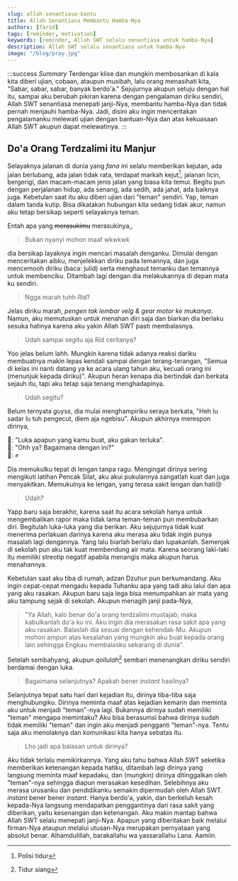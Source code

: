 ```yaml
---
slug: allah-senantiasa-bantu
title: Allah Senantiasa Membantu Hamba-Nya
authors: [farid]
tags: [reminder, motivation]
keywords: [reminder, Allah SWT selalu senantiasa untuk hamba-Nya]
description: Allah SWT selalu senantiasa untuk hamba-Nya
image: "/blog/pray.jpg"
---
```


:::success _Summary_
Terdengar klise dan mungkin membosankan di kala kita diberi ujian, cobaan, ataupun musibah, lalu orang menasihati kita, "Sabar, sabar, sabar, banyak berdo'a." Sejujurnya akupun setuju dengan hal itu, sampai aku berubah pikiran karena dengan pengalaman diriku sendiri, Allah SWT senantiasa menepati janji-Nya, membantu hamba-Nya dan tidak pernah menjauhi hamba-Nya.
Jadi, disini aku ingin menceritakan pengalamanku melewati ujian dengan bantuan-Nya dan atas kekuasaan Allah SWT akupun dapat melewatinya.
:::

<!--truncate-->

## Do'a Orang Terdzalimi itu Manjur

Selayaknya jalanan di dunia yang _fana_ ini selalu memberikan kejutan, ada jalan berlubang, ada jalan tidak rata, terdapat markah kejut[^1],
jalanan licin, bergerigi, dan macam-macam jenis jalan yang biasa kita temui. Begitu pun dengan perjalanan hidup, ada senang, ada sedih,
ada jahat, ada baiknya juga. Kebetulan saat itu aku diberi ujian dari "teman" sendiri. Yap, teman dalam tanda kutip. Bisa dikatakan
hubungan kita sedang tidak akur, namun aku tetap bersikap seperti selayaknya teman.

Entah apa yang ~~merasukimu~~ merasukinya,,

> Bukan nyanyi mohon maaf wkwkwk

dia bersikap layaknya ingin mencari masalah denganku. Dimulai dengan menceritakan aibku, menjelekkan diriku pada temannya, dan juga mencemooh
diriku (baca: julid) serta menghasut temanku dan temannya untuk membenciku. Ditambah lagi dengan dia melakukannya di depan mata ku
sendiri.

> Ngga marah tuhh Rid?

Jelas diriku marah, _pengen tak lembar velg & gear motor ke mukanya_. Namun, aku memutuskan untuk menahan diri saja dan biarkan dia berlaku
sesuka hatinya karena aku yakin Allah SWT pasti membalasnya.

> Udah sampai segitu aja Rid ceritanya?

Yoo jelas belum lahh. Mungkin karena tidak adanya reaksi dariku membuatnya makin lepas kendali sampai dengan terang-terangan,
"Semua di kelas ini nanti datang ya ke acara ulang tahun aku, kecuali orang ini (menunjuk kepada diriku)". Akupun heran kenapa dia
bertindak dan berkata sejauh itu, tapi aku tetap saja tenang menghadapinya.

> Udah segitu?

Belum ternyata _guyss_, dia mulai menghampiriku seraya berkata, "Heh lu sadar lu tuh pengecut, diem aja ngebisu". Akupun akhirnya merespon
dirinya,

&#128102;: "Luka apapun yang kamu buat, aku gakan terluka". <br />
&#128103;: "Ohh ya? Bagaimana dengan ini?" <br />
&#128103;: &#9994;

Dia memukulku tepat di lengan tanpa ragu. Mengingat dirinya sering mengikuti latihan Pencak Silat, aku akui pukulannya sangatlah kuat
dan juga menyakitkan. Memukulnya ke lengan, yang terasa sakit lengan dan hati&#128546;

> Udah?

Yapp baru saja berakhir, karena saat itu acara sekolah hanya untuk mengembalikan rapor maka tidak lama teman-teman pun membubarkan diri.
Begitulah luka-luka yang dia berikan. Aku sejujurnya tidak kuat menerima perlakuan darinya karena aku merasa aku tidak ingin punya
masalah lagi dengannya. Yang lalu biarlah berlalu dan lupakanlah. Semenjak di sekolah pun aku tak kuat membendung air mata. Karena seorang
laki-laki itu memiliki streotip negatif apabila menangis maka akupun harus menahannya.

Kebetulan saat aku tiba di rumah, adzan Dzuhur pun berkumandang. Aku ingin cepat-cepat mengadu kepada Tuhanku apa yang tadi aku lalui dan
apa yang aku rasakan. Akupun baru saja lega bisa menumpahkan air mata yang aku tampung sejak di sekolah. Akupun menagih janji pada-Nya,

> "Ya Allah, kalo benar do'a orang terdzalimi mustajab, maka kabulkanlah do'a ku ini. Aku ingin dia merasakan rasa sakit apa yang aku rasakan.
> Balaslah dia sesuai dengan kehendak-Mu. Akupun mohon ampun atas kesalahan yang mungkin aku buat kepada orang lain sehingga Engkau membalasku
> sekarang di dunia".

Setelah sembahyang, akupun _qoilulah_[^2] sembari menenangkan diriku sendiri berdamai dengan luka.

> Bagaimana selanjutnya? Apakah bener _instant_ hasilnya?

Selanjutnya tepat satu hari dari kejadian itu, dirinya tiba-tiba saja menghubungiku. Dirinya meminta maaf atas kejadian kemarin dan meminta
aku untuk menjadi "teman"-nya lagi. Bukannya dirinya sudah memiliki "teman" mengapa memintaku? Aku bisa berasumsi bahwa dirinya sudah
tidak memiliki "teman" dan ingin aku menjadi pengganti "teman"-nya. Tentu saja aku menolaknya dan komunikasi kita hanya sebatas itu.

> Lho jadi apa balasan untuk dirinya?

Aku tidak terlalu memikirkannya. Yang aku tahu bahwa Allah SWT seketika memberikan ketenangan kepada hatiku, ditambah lagi dirinya
yang langsung meminta maaf kepadaku, dan (mungkin) dirinya ditinggalkan oleh "teman"-nya sehingga diapun merasakan kesedihan. Selebihnya
aku merasa urusanku dan pendidikanku semakin dipermudah oleh Allah SWT. _instant_ bener bener _instant_. Hanya berdo'a, yakin, dan berkeluh
kesah kepada-Nya langsung mendapatkan penggantinya dari rasa sakit yang diberikan, yaitu kesenangan dan ketenangan. Aku makin mantap bahwa
Allah SWT selalu menepati janji-Nya. Apapun yang diberitakan baik melalui firman-Nya ataupun melalui utusan-Nya merupakan pernyataan yang
absolut benar. Alhamdulillah, barakallahu wa yassarallahu Lana. Aamiin.

[^1]: Polisi tidur
[^2]: Tidur siang
